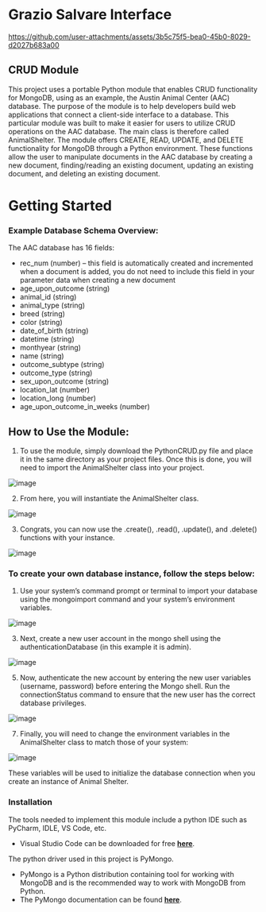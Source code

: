 # Grazio Salvare Interface
https://github.com/user-attachments/assets/3b5c75f5-bea0-45b0-8029-d2027b683a00

## CRUD Module 
This project uses a portable Python module that enables CRUD functionality for MongoDB, using as an example, the Austin Animal Center (AAC) database. The purpose of the module is to help developers build web applications that connect a client-side interface to a database. This particular module was built to make it easier for users to utilize CRUD operations on the AAC database. The main class is therefore called AnimalShelter.
The module offers CREATE, READ, UPDATE, and DELETE functionality for MongoDB through a Python environment. These functions allow the user to manipulate documents in the AAC database by creating a new document, finding/reading an existing document, updating an existing document, and deleting an existing document. 

# Getting Started

### Example Database Schema Overview: 
The AAC database has 16 fields: 
- rec_num (number) – this field is automatically created and incremented when a document is added, you do not need to include this field in your parameter data when creating a new document
- age_upon_outcome (string)
- animal_id (string)
- animal_type (string)
- breed (string)
- color (string)
- date_of_birth (string)
- datetime (string)
- monthyear (string)
- name (string)
- outcome_subtype (string)
- outcome_type (string)
- sex_upon_outcome (string)
- location_lat (number)
- location_long (number)
- age_upon_outcome_in_weeks (number)

## How to Use the Module:
1.	To use the module, simply download the PythonCRUD.py file and place it in the same directory as your project files. Once this is done, you will need to import the AnimalShelter class into your project.

![image](https://github.com/user-attachments/assets/7502b7f8-d5ca-4b03-b68e-293ce6a26eed)

2.	From here, you will instantiate the AnimalShelter class.
   
![image](https://github.com/user-attachments/assets/d5ea4f6d-ce10-42ba-808e-71713a97b310)

3.	Congrats, you can now use the .create(), .read(), .update(), and .delete() functions with your instance.
   
![image](https://github.com/user-attachments/assets/1c84c4c8-c1e0-444e-ba8e-6e9b2b0e2a03)
 
### To create your own database instance, follow the steps below:
1.	Use your system’s command prompt or terminal to import your database using the mongoimport command and your system’s environment variables.
   
![image](https://github.com/user-attachments/assets/061a83a3-0532-44bb-8f78-942833117dd5)

3.	Next, create a new user account in the mongo shell using the authenticationDatabase (in this example it is admin).
   
![image](https://github.com/user-attachments/assets/b998f2f7-8a3c-4c71-bbe5-1a349c130a74)

5.	Now, authenticate the new account by entering the new user variables (username, password) before entering the Mongo shell. Run the connectionStatus command to ensure that the new user has the correct database privileges.
   
![image](https://github.com/user-attachments/assets/dfb0faf0-6539-4271-b546-95948882e61e)

7.	Finally, you will need to change the environment variables in the AnimalShelter class to match those of your system:
   
![image](https://github.com/user-attachments/assets/a01327b6-d73a-4f99-afcd-41743a243338)

These variables will be used to initialize the database connection when you create an instance of Animal Shelter. 

### Installation
The tools needed to implement this module include a python IDE such as PyCharm, IDLE, VS Code, etc. 
-	Visual Studio Code can be downloaded for free **[here](https://code.visualstudio.com/)**. 

The python driver used in this project is PyMongo.
-	PyMongo is a Python distribution containing tool for working with MongoDB and is the recommended way to work with MongoDB from Python. 
-	The PyMongo documentation can be found **[here](https://www.mongodb.com/docs/languages/python/pymongo-driver/current/)**. 

